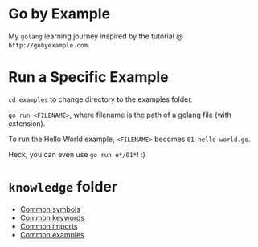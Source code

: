 # Go by Example

My `golang` learning journey inspired by the tutorial @ `http://gobyexample.com`.

# Run a Specific Example

`cd examples` to change directory to the examples folder.

`go run <FILENAME>`, where filename is the path of a golang file (with extension).

To run the Hello World example, `<FILENAME>` becomes `01-hello-world.go`.

Heck, you can even use `go run e*/01*`! :)

# `knowledge` folder

- [Common symbols](knowledge/symbols.md)
- [Common keywords](knowledge/keywords.md)
- [Common imports](knowledge/imports.md)
- [Common examples](knowledge/examples.md)



